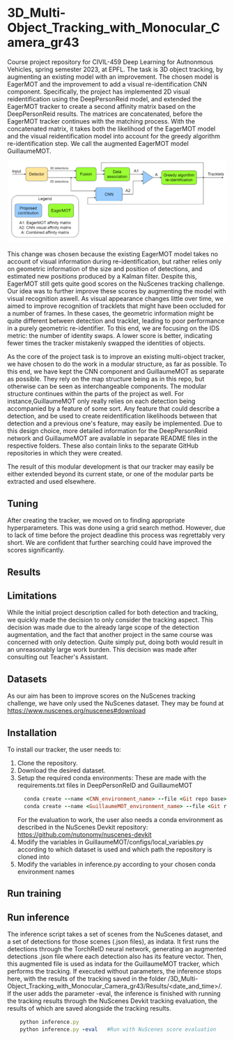 # 3D_Multi-Object_Tracking_with_Monocular_Camera_gr43
Course project repository for CIVIL-459 Deep Learning for Autnonmous Vehicles, spring semester 2023, at EPFL. The task is 3D object tracking, by augmenting an existing model with an improvement. The chosen model is EagerMOT and the improvement to add a visual re-identification CNN component. Specifically, the project has implemented 2D visual reidentification using the DeepPersonReid model, and extended the EagerMOT tracker to create a second affinity matrix based on the DeepPersonReid results. The matrices are concatenated, before the EagerMOT tracker continues with the matching process. With the concatenated matrix, it takes both the likelihood of the EagerMOT model and the visual reidentification model into account for the greedy algorithm re-identification step. We call the augmented EagerMOT model GuillaumeMOT.

![Alt text](Documentation/Diagrams/overall_blockscheme.png?raw=true "Title")

This change was chosen because the existing EagerMOT model takes no account of visual information during re-identification, but rather relies only on geometric information of the size and position of detections, and estimated new positions produced by a Kalman filter. Despite this, EagerMOT still gets quite good scores on the NuScenes tracking challenge. Our idea was to further improve these scores by augmenting the model with visual recognition aswell. As visual appearance changes little over time, we aimed to improve recognition of tracklets that might have been occluded for a number of frames. In these cases, the geometric information might be quite different between detection and tracklet, leading to poor performance in a purely geometric re-identifier. To this end, we are focusing on the IDS metric: the number of identity swaps. A lower score is better, indicating fewer times the tracker mistakenly swapped the identities of objects.

As the core of the project task is to improve an existing multi-object tracker, we have chosen to do the work in a modular structure, as far as possible. To this end, we have kept the CNN component and GuillaumeMOT as separate as possible. They rely on the map structure being as in this repo, but otherwise can be seen as interchangeable components. The modular structure continues within the parts of the project as well. For instance,GuillaumeMOT only really relies on each detection being accompanied by a feature of some sort. Any feature that could describe a detection, and be used to create reidentification likelihoods between that detection and a previous one's feature, may easily be implemented. Due to this design choice, more detailed information for the DeepPersonReid network and GuillaumeMOT are available in separate README files in the respective folders. These also contain links to the separate GitHub repositories in which they were created.

The result of this modular development is that our tracker may easily be either extended beyond its current state, or one of the modular parts be extracted and used elsewhere.

Tuning
---------------
After creating the tracker, we moved on to finding appropriate hyperparameters. This was done using a grid search method. However, due to lack of time before the project deadline this process was regrettably very short. We are confident that further searching could have improved the scores significantly.

Results
---------------

Limitations
---------------
While the initial project description called for both detection and tracking, we quickly made the decision to only consider the tracking aspect. This decision was made due to the already large scope of the detection augmentation, and the fact that another project in the same course was concerned with only detection. Quite simply put, doing both would result in an unreasonably large work burden. This decision was made after consulting out Teacher's Assistant.

Datasets
---------------
As our aim has been to improve scores on the NuScenes tracking challenge, we have only used the NuScenes dataset. They may be found at https://www.nuscenes.org/nuscenes#download

Installation
---------------
To install our tracker, the user needs to:
1. Clone the repository.
2. Download the desired dataset.
3. Setup the required conda environments:
   These are made with the requirements.txt files in DeepPersonReID and GuillaumeMOT
   ```ruby
     conda create --name <CNN_environment_name> --file <Git repo base>/DeepPersonReID/requirements.txt
     conda create --name <GuillaumeMOT_environment_name> --file <Git repo base>/GuillaumeMOT/requirements_conda.txt
    ```
    For the evaluation to work, the user also needs a conda environment as described in the NuScenes Devkit repository: https://github.com/nutonomy/nuscenes-devkit
4. Modify the variables in GuillaumeMOT/configs/local_variables.py according to which dataset is used and which path the repository is cloned into
5. Modify the variables in inference.py according to your chosen conda environment names

Run training
---------------


Run inference
---------------
The inference script takes a set of scenes from the NuScenes dataset, and a set of detections for those scenes (.json files), as indata. It first runs the detections through the TorchReID neural network, generating an augmented detections .json file where each detection also has its feature vector. Then, this augmented file is used as indata for the GuillaumeMOT tracker, which performs the tracking. If executed without parameters, the inference stops here, with the results of the tracking saved in the folder <Gitrepo directory>/3D_Multi-Object_Tracking_with_Monocular_Camera_gr43/Results/<date_and_time>/. If the user adds the parameter -eval, the inference is finished with running the tracking results through the NuScenes Devkit tracking evaluation, the results of which are saved alongside the tracking results.
    
```ruby
    python inference.py
    python inference.py -eval   #Run with NuScenes score evaluation
```
